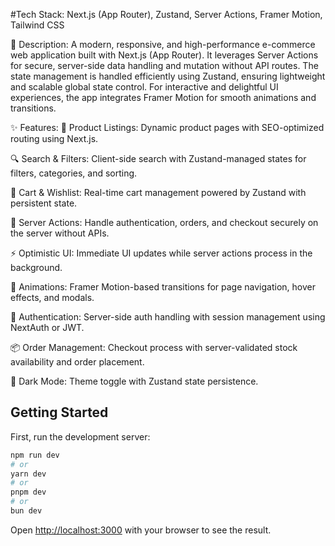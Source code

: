 #Tech Stack: 
Next.js (App Router), 
Zustand, Server Actions, 
Framer Motion, Tailwind CSS


🚀 Description:
A modern, responsive, and high-performance e-commerce web application built with Next.js (App Router). It leverages Server Actions for secure, server-side data handling and mutation without API routes. The state management is handled efficiently using Zustand, ensuring lightweight and scalable global state control. For interactive and delightful UI experiences, the app integrates Framer Motion for smooth animations and transitions.


✨ Features:
🛒 Product Listings: Dynamic product pages with SEO-optimized routing using Next.js.

🔍 Search & Filters: Client-side search with Zustand-managed states for filters, categories, and sorting.

💼 Cart & Wishlist: Real-time cart management powered by Zustand with persistent state.

🧠 Server Actions: Handle authentication, orders, and checkout securely on the server without APIs.

⚡ Optimistic UI: Immediate UI updates while server actions process in the background.

🎨 Animations: Framer Motion-based transitions for page navigation, hover effects, and modals.

🔐 Authentication: Server-side auth handling with session management using NextAuth or JWT.

📦 Order Management: Checkout process with server-validated stock availability and order placement.

🌙 Dark Mode: Theme toggle with Zustand state persistence.


## Getting Started

First, run the development server:

```bash
npm run dev
# or
yarn dev
# or
pnpm dev
# or
bun dev
```

Open [http://localhost:3000](http://localhost:3000) with your browser to see the result.




